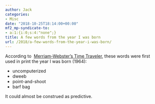 ```yaml
---
author: Jack
categories:
- Misc
date: "2018-10-25T18:14:00+00:00"
mf2_mp-syndicate-to:
- a:1:{i:0;s:4:"none";}
title: A few words from the year I was born
url: /2018/a-few-words-from-the-year-i-was-born/
---
```

 

According to  [Merriam-Webster&#8217;s Time Traveler][1], these words were first used in print the year I was born (1964):  


  * uncomputerized
  * dweeb
  * point-and-shoot
  * barf bag  
    

It could almost be construed as predictive.

 [1]: https://www.merriam-webster.com/time-traveler/1964
